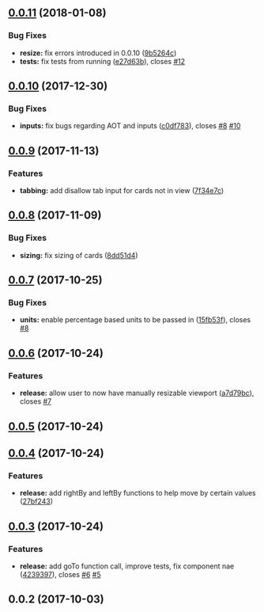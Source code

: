 <a name="0.0.11"></a>
## [0.0.11](https://github.com/wireflare/ngx-slideshow/compare/v0.0.10...v0.0.11) (2018-01-08)


### Bug Fixes

* **resize:** fix errors introduced in 0.0.10 ([9b5264c](https://github.com/wireflare/ngx-slideshow/commit/9b5264c))
* **tests:** fix tests from running ([e27d63b](https://github.com/wireflare/ngx-slideshow/commit/e27d63b)), closes [#12](https://github.com/wireflare/ngx-slideshow/issues/12)



<a name="0.0.10"></a>
## [0.0.10](https://github.com/wireflare/ngx-slideshow/compare/v0.0.9...v0.0.10) (2017-12-30)


### Bug Fixes

* **inputs:** fix bugs regarding AOT and inputs ([c0df783](https://github.com/wireflare/ngx-slideshow/commit/c0df783)), closes [#8](https://github.com/wireflare/ngx-slideshow/issues/8) [#10](https://github.com/wireflare/ngx-slideshow/issues/10)



<a name="0.0.9"></a>
## [0.0.9](https://github.com/wireflare/ngx-slideshow/compare/v0.0.8...v0.0.9) (2017-11-13)


### Features

* **tabbing:** add disallow tab input for cards not in view ([7f34e7c](https://github.com/wireflare/ngx-slideshow/commit/7f34e7c))



<a name="0.0.8"></a>
## [0.0.8](https://github.com/wireflare/ngx-slideshow/compare/v0.0.7...v0.0.8) (2017-11-09)


### Bug Fixes

* **sizing:** fix sizing of cards ([8dd51d4](https://github.com/wireflare/ngx-slideshow/commit/8dd51d4))



<a name="0.0.7"></a>
## [0.0.7](https://github.com/wireflare/ngx-slideshow/compare/v0.0.6...v0.0.7) (2017-10-25)


### Bug Fixes

* **units:** enable percentage based units to be passed in ([15fb53f](https://github.com/wireflare/ngx-slideshow/commit/15fb53f)), closes [#8](https://github.com/wireflare/ngx-slideshow/issues/8)



<a name="0.0.6"></a>
## [0.0.6](https://github.com/wireflare/ngx-slideshow/compare/v0.0.5...v0.0.6) (2017-10-24)


### Features

* **release:** allow user to now have manually resizable viewport ([a7d79bc](https://github.com/wireflare/ngx-slideshow/commit/a7d79bc)), closes [#7](https://github.com/wireflare/ngx-slideshow/issues/7)



<a name="0.0.5"></a>
## [0.0.5](https://github.com/wireflare/ngx-slideshow/compare/v0.0.4...v0.0.5) (2017-10-24)



<a name="0.0.4"></a>
## [0.0.4](https://github.com/wireflare/ngx-slideshow/compare/v0.0.3...v0.0.4) (2017-10-24)


### Features

* **release:** add rightBy and leftBy functions to help move by certain values ([27bf243](https://github.com/wireflare/ngx-slideshow/commit/27bf243))



<a name="0.0.3"></a>
## [0.0.3](https://github.com/wireflare/ngx-slideshow/compare/v0.0.2...v0.0.3) (2017-10-24)


### Features

* **release:** add goTo function call, improve tests, fix component nae ([4239397](https://github.com/wireflare/ngx-slideshow/commit/4239397)), closes [#6](https://github.com/wireflare/ngx-slideshow/issues/6) [#5](https://github.com/wireflare/ngx-slideshow/issues/5)



<a name="0.0.2"></a>
## 0.0.2 (2017-10-03)



